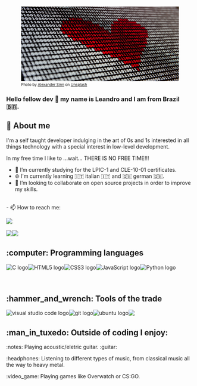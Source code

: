 <figure>
<img alt="zeros and ones with a heart pattern" src="binary_alexander_sinn_unplash.jpg" width="100%" height="200px"/>
<figcaption style="font-size:10px">
Photo by <a href="https://unsplash.com/@swimstaralex?utm_source=unsplash&utm_medium=referral&utm_content=creditCopyText">Alexander Sinn</a> on <a href="https://unsplash.com/s/photos/binary-code?utm_source=unsplash&utm_medium=referral&utm_content=creditCopyText">Unsplash</a>
</figcaption>
</figure>

### Hello fellow dev 👋 my name is Leandro and I am from Brazil :brazil:.

## :man: About me 
<p> I'm a self taught developer indulging in the art of 0s and 1s interested in all things technology with a special interest in low-level development.</p>
<p> In my free time I like to ...wait... THERE IS NO FREE TIME!!!</p>

- 🔭 I’m currently studying for the LPIC-1 and CLE-10-01 certificates.
- 🌐 I'm currently learning 🇮🇹 italian 🇮🇹 and 🇩🇪  german 🇩🇪.
- 👯 I’m looking to collaborate on open source projects in order to improve my skills.
<br />
- 📫 How to reach me:

<a href="https://www.linkedin.com/in/leandro-fra%C3%A7%C3%A3o-192738214/"><img src="https://img.shields.io/badge/LinkedIn-0077B5?style=for-the-badge&logo=linkedin&logoColor=white"> </a>


<img height="180em" src="https://github-readme-stats.vercel.app/api?username=ldfracao&theme=blue-green&bg_color=0,000000,053000&text_color=FFFFFF&custom_title=Hero's stats"><img height="180em" src="https://github-readme-stats.vercel.app/api/top-langs/?username=ldfracao&theme=blue-green&layout=compact&exclude_repo=nand2tetris,CS50G&bg_color=0,053000,095c00&text_color=FFFFFF&custom_title=Super powers">

<h2>:computer: Programming languages </h2>

<a href="http://www.open-std.org/">
<img align="left" alt="C logo" src="https://img.icons8.com/color/48/000000/c-programming.png" /></a>
<a href="https://html.spec.whatwg.org/"><img align="left" alt="HTML5 logo" src="https://img.icons8.com/color/48/000000/html-5--v1.png" /> </a>
<a href="https://www.w3.org/Style/CSS/"><img align="left" alt="CSS3 logo" src="https://img.icons8.com/color/48/000000/css3.png" /></a>
<img align="left" alt="JavaScript logo" src="https://img.icons8.com/color/48/000000/javascript.png" />
<a href="https://www.python.org/"> <img align="left" alt="Python logo" src="https://img.icons8.com/color/48/000000/python.png" /></a>

<br />
<br />
<br />

<h2>:hammer_and_wrench: Tools of the trade </h2>

<a href="https://code.visualstudio.com/">
<img align="left" alt="visual studio code logo" src="https://img.icons8.com/fluent/48/000000/visual-studio-code-2019.png" /></a>
<a href="https://git-scm.com/"><img align="left" alt="git logo" src="https://img.icons8.com/color/48/000000/git.png"/></a>
<a href="https://ubuntu.com/">
<img align="left" alt="ubuntu logo" src="https://img.icons8.com/color/48/000000/ubuntu--v1.png"/></a>
<a href="https://www.gimp.org/"><img src="https://img.icons8.com/fluent/50/000000/gimp.png"/></a>

<h2>:man_in_tuxedo: Outside of coding I enjoy:</h2>
<p>:notes: Playing acoustic/eletric guitar. :guitar:</p>
<p>:headphones: Listening to different types of music, from classical music all the way to heavy metal.</p>
<p>:video_game: Playing games like Overwatch or CS:GO.</p>

